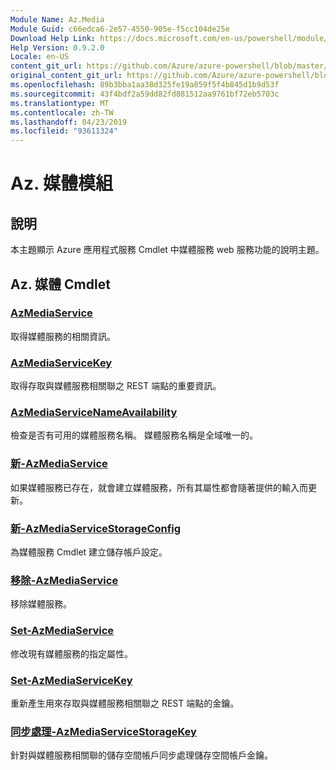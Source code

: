 ```yaml
---
Module Name: Az.Media
Module Guid: c66edca6-2e57-4550-905e-f5cc104de25e
Download Help Link: https://docs.microsoft.com/en-us/powershell/module/az.media
Help Version: 0.9.2.0
Locale: en-US
content_git_url: https://github.com/Azure/azure-powershell/blob/master/src/Media/Media/help/Az.Media.md
original_content_git_url: https://github.com/Azure/azure-powershell/blob/master/src/Media/Media/help/Az.Media.md
ms.openlocfilehash: 89b3bba1aa38d325fe19a859f5f4b845d1b9d53f
ms.sourcegitcommit: 43f4bdf2a59dd82fd881512aa9761bf72eb5703c
ms.translationtype: MT
ms.contentlocale: zh-TW
ms.lasthandoff: 04/23/2019
ms.locfileid: "93611324"
---
```

# Az. 媒體模組
## 說明
本主題顯示 Azure 應用程式服務 Cmdlet 中媒體服務 web 服務功能的說明主題。

## Az. 媒體 Cmdlet
### [AzMediaService](Get-AzMediaService.md)
取得媒體服務的相關資訊。

### [AzMediaServiceKey](Get-AzMediaServiceKey.md)
取得存取與媒體服務相關聯之 REST 端點的重要資訊。

### [AzMediaServiceNameAvailability](Get-AzMediaServiceNameAvailability.md)
檢查是否有可用的媒體服務名稱。
媒體服務名稱是全域唯一的。

### [新-AzMediaService](New-AzMediaService.md)
如果媒體服務已存在，就會建立媒體服務，所有其屬性都會隨著提供的輸入而更新。

### [新-AzMediaServiceStorageConfig](New-AzMediaServiceStorageConfig.md)
為媒體服務 Cmdlet 建立儲存帳戶設定。

### [移除-AzMediaService](Remove-AzMediaService.md)
移除媒體服務。

### [Set-AzMediaService](Set-AzMediaService.md)
修改現有媒體服務的指定屬性。

### [Set-AzMediaServiceKey](Set-AzMediaServiceKey.md)
重新產生用來存取與媒體服務相關聯之 REST 端點的金鑰。

### [同步處理-AzMediaServiceStorageKey](Sync-AzMediaServiceStorageKey.md)
針對與媒體服務相關聯的儲存空間帳戶同步處理儲存空間帳戶金鑰。

